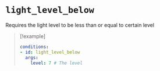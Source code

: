 # `light_level_below`

Requires the light level to be less than or equal to certain level

> [!example]
> ```yaml
> conditions:
> - id: light_level_below
>   args:
>     level: 7 # The level
> ```
